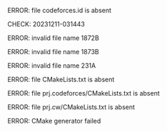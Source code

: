 ERROR: file codeforces.id is absent
CHECK: 20231211-031443
ERROR: invalid file name 1872B
ERROR: invalid file name 1873B
ERROR: invalid file name 231A
ERROR: file CMakeLists.txt is absent
ERROR: file prj.codeforces/CMakeLists.txt is absent
ERROR: file prj.cw/CMakeLists.txt is absent
ERROR: CMake generator failed
